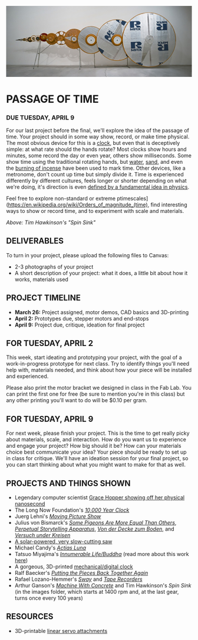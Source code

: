 ![](https://raw.githubusercontent.com/jeffThompson/PhysicalComputing/master/Images/03_PassageOfTime/TimHawkinson_SpinSink-banner.jpg)

# PASSAGE OF TIME  
### DUE TUESDAY, APRIL 9

For our last project before the final, we'll explore the idea of the passage of time. Your project should in some way show, record, or make time physical. The most obvious device for this is a [clock](https://en.wikipedia.org/wiki/Clock), but even that is deceptively simple: at what rate should the hands rotate? Most clocks show hours and minutes, some record the day or even year, others show milliseconds. Some show time using the traditional rotating hands, but [water](https://en.wikipedia.org/wiki/Water_clock), [sand](https://en.wikipedia.org/wiki/Hourglass), and even the [burning of incense](https://en.wikipedia.org/wiki/Incense_clock) have been used to mark time. Other devices, like a metronome, don't count up time but simply divide it. Time is experienced differently by different cultures, feels longer or shorter depending on what we're doing, it's direction is even [defined by a fundamental idea in physics](https://en.wikipedia.org/wiki/Arrow_of_time).

Feel free to explore non-standard or extreme ptimescales](https://en.wikipedia.org/wiki/Orders_of_magnitude_(time), find interesting ways to show or record time, and to experiment with scale and materials.

*Above: Tim Hawkinson's "Spin Sink"*

## DELIVERABLES  
To turn in your project, please upload the following files to Canvas:  
* 2-3 photographs of your project  
* A short description of your project: what it does, a little bit about how it works, materials used  

## PROJECT TIMELINE  
* **March 26:** Project assigned, motor demos, CAD basics and 3D-printing  
* **April 2:** Prototypes due, stepper motors and end-stops  
* **April 9:** Project due, critique, ideation for final project  

## FOR TUESDAY, APRIL 2  
This week, start ideating and prototyping your project, with the goal of a work-in-progress prototype for next class. Try to identify things you'll need help with, materials needed, and think about how your piece will be installed and experienced.

Please also print the motor bracket we designed in class in the Fab Lab. You can print the first one for free (be sure to mention you're in this class) but any other printing you'll want to do will be $0.10 per gram.

## FOR TUESDAY, APRIL 9  
For next week, please finish your project. This is the time to get really picky about materials, scale, and interaction. How do you want us to experience and engage your project? How big should it be? How can your materials choice best communicate your idea? Your piece should be ready to set up in class for critique. We'll have an ideation session for your final project, so you can start thinking about what you might want to make for that as well.

## PROJECTS AND THINGS SHOWN  
* Legendary computer scientist [Grace Hopper showing off her physical nanosecond](https://www.youtube.com/watch?v=JEpsKnWZrJ8)  
* The Long Now Foundation's [*10,000 Year Clock*](http://longnow.org/clock/)  
* Juerg Lehni's [*Moving Picture Show*](http://juerglehni.com/works/moving-picture-show)  
* Julius von Bismarck's [*Some Pigeons Are More Equal Than Others*](http://juliusvonbismarck.com/bank/index.php?/projects/some-pigeons-are-more-equal-than-others), [*Perpetual Storytelling Apparatus*](http://juliusvonbismarck.com/bank/index.php?/projects/perpetual-storytellin-apparatus), [*Von der Decke zum Boden*](http://juliusvonbismarck.com/bank/index.php?/projects/von-der-decke-zum-boden), and [*Versuch under Kreisen*](http://juliusvonbismarck.com/bank/index.php?/projects/versuch-unter-kreisen)  
* [A solar-powered, very slow-cutting saw](https://tinkerlog.com/2012/09/24/the-almost-useless-machine)  
* Michael Candy's [*Actias Luna*](https://michaelcandy.com/ACTIAS-LUNA)  
* Tatsuo Miyajima's [*Innumerable Life/Buddha*](https://tatsuomiyajima.com/work-projects/innumerable-life-buddha/) (read more about this work [here](https://www.lissongallery.com/exhibitions/tatsuo-miyajima-innumerable-life-buddha))  
* A gorgeous, 3D-printed [mechanical/digital clock](https://hackaday.com/2018/12/10/dozens-of-servos-flip-the-segments-of-this-3d-printed-digital-clock/)  
* Ralf Baecker's [*Putting the Pieces Back Together Again*](http://www.rlfbckr.org/work/ptpbta)  
* Rafael Lozano-Hemmer's [*Sway*](http://www.lozano-hemmer.com/sway.php) and [*Tape Recorders*](http://www.lozano-hemmer.com/tape_recorders.php)  
* Arthur Ganson's [*Machine With Concrete*](https://www.youtube.com/watch?v=5q-BH-tvxEg) and Tim Hawkinson's *Spin Sink* (in the images folder, which starts at 1400 rpm and, at the last gear, turns once every 100 years)  

## RESOURCES  
* 3D-printable [linear servo attachments](https://www.thingiverse.com/thing:3170748)  
